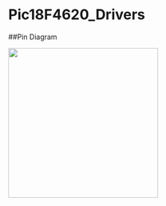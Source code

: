# Pic18F4620_Drivers
##Pin Diagram
<div>
<img src="https://github.com/user-attachments/assets/3c0984d4-3eab-4dad-9ec1-5c5c19c49133" width="300" hieght ="500">
</div>
